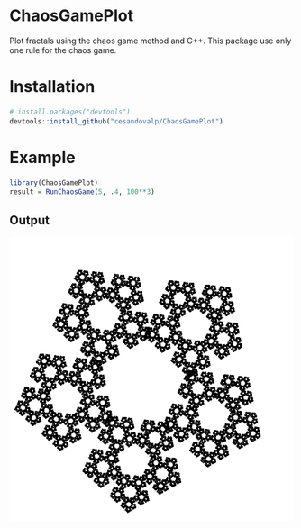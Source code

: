 # ChaosGamePlot

Plot fractals using the chaos game method and C++.
This package use only one rule for the chaos game.

# Installation

```R
# install.packages("devtools")
devtools::install_github("cesandovalp/ChaosGamePlot")
```

# Example

```R
library(ChaosGamePlot)
result = RunChaosGame(5, .4, 100**3)
```
## Output

![output](docs/Rplot.png)
